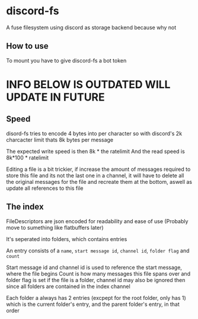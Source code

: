 # discord-fs

A fuse filesystem using discord as storage backend because why not

## How to use

To mount you have to give discord-fs a bot token

# INFO BELOW IS OUTDATED WILL UPDATE IN FUTURE

## Speed 

disord-fs tries to encode 4 bytes into per character so with discord's 2k charcacter limit thats 8k bytes per message

The expected write speed is then 8k * the ratelimit
And the read speed is 8k*100 * ratelimit

Editing a file is a bit trickier, if increase the amount of messages required to store this file and its not the last one in a channel, it will have to delete all the original messages for the file and recreate them at the bottom, aswell as update all references to this file

## The index 

FileDescriptors are json encoded for readability and ease of use (Probably move to sumething like flatbuffers later)

It's seperated into folders, which contains entries

An entry consists of a `name`, `start message id`, `channel id`, `folder flag` and `count`

Start message id and channel id is used to reference the start message, where the file begins
Count is how many messages this file spans over
and folder flag is set if the file is a folder, channel id may also be ignored then since all folders are contained in the index channel

Each folder a always has 2 entries (excpept for the root folder, only has 1)
which is the current folder's entry, and the parent folder's entry, in that order